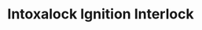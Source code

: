 ---
title: "Intoxalock Ignition Interlock"
url: /mesa/intoxalock-ignition-interlock-south-alma-school-road/
shop: Autoteile
---